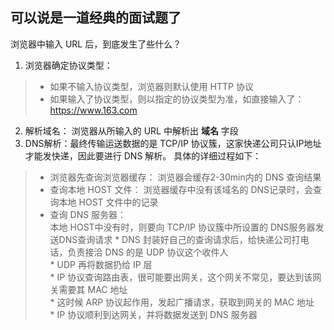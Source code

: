 可以说是一道经典的面试题了
---

浏览器中输入 URL 后，到底发生了些什么？  
1. 浏览器确定协议类型：
> - 如果不输入协议类型，浏览器则默认使用 HTTP 协议  
> - 如果输入了协议类型，则以指定的协议类型为准，如直接输入了： https://www.163.com  
2. 解析域名： 浏览器从所输入的 URL 中解析出 **域名** 字段  
3. DNS解析：最终传输运送数据的是 TCP/IP 协议簇，这家快递公司只认IP地址才能发快递，因此要进行 DNS 解析。 
具体的详细过程如下：
> - 浏览器先查询浏览器缓存： 浏览器会缓存2-30min内的 DNS 查询结果  
> - 查询本地 HOST 文件： 浏览器缓存中没有该域名的 DNS记录时，会查询本地 HOST 文件中的记录  
> - 查询 DNS 服务器：  
	本地 HOST中没有时，则要向 TCP/IP 协议簇中所设置的 DNS服务器发送DNS查询请求
	* DNS 封装好自己的查询请求后，给快递公司打电话，负责接洽 DNS 的是 UDP 协议这个收件人  
	* UDP 再将数据扔给 IP 层  
	* IP 协议查询路由表，很可能要出网关，这个网关不常见，要达到该网关需要其 MAC 地址  
	* 这时候 ARP 协议起作用，发起广播请求，获取到网关的 MAC 地址  
	* IP 协议顺利到达网关，并将数据发送到 DNS 服务器
